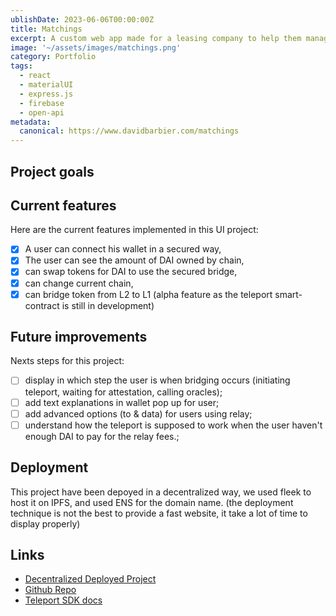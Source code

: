 ```yaml
---
ublishDate: 2023-06-06T00:00:00Z
title: Matchings
excerpt: A custom web app made for a leasing company to help them manage their tyres. 
image: '~/assets/images/matchings.png'
category: Portfolio
tags:
  - react
  - materialUI
  - express.js
  - firebase
  - open-api
metadata:
  canonical: https://www.davidbarbier.com/matchings
---
```


## Project goals



## Current features

Here are the current features implemented in this UI project:
  - [X] A user can connect his wallet in a secured way,
  - [X] The user can see the amount of DAI owned by chain, 
  - [X] can swap tokens for DAI to use the secured bridge,
  - [X] can change current chain,
  - [X] can bridge token from L2 to L1 (alpha feature as the teleport smart-contract is still in development)

## Future improvements 

Nexts steps for this project: 
   - [ ] display in which step the user is when bridging occurs (initiating teleport, waiting for attestation, calling oracles);
   - [ ] add text explanations in wallet pop up for user;
   - [ ] add advanced options (to & data) for users using relay;
   - [ ] understand how the teleport is supposed to work when the user haven't enough DAI to pay for the relay fees.;

## Deployment

This project have been depoyed in a decentralized way, we used fleek to host it on IPFS, and used ENS for the domain name. (the deployment technique is not the best to provide a fast website, it take a lot of time to display properly)

## Links

- [Decentralized Deployed Project](http://teleportdai.eth.link)
- [Github Repo](https://github.com/davidbarbi3r/maker-teleport)
- [Teleport SDK docs](https://makergrowth.github.io/teleport-sdk-docs/)